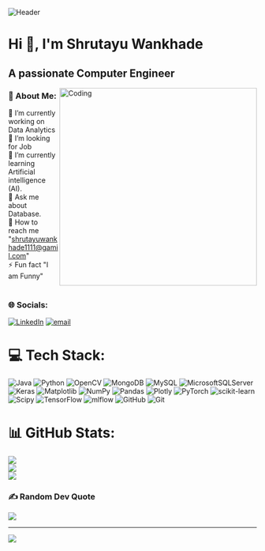 ![Header](https://github.com/user-attachments/assets/88adc2d2-62ba-4a5e-bc96-a73d44c443dc)

<h1 aling="centre"> Hi 👋, I'm Shrutayu Wankhade</h1>
<h2 align="centre"> A passionate Computer Engineer</h2>
<img align="right" alt="Coding" width="400" src="https://media2.giphy.com/media/v1.Y2lkPTc5MGI3NjExdWw0NmJwMG5rYnNkZmZuZ3NndzVsdHRyNnQ3M2s2d3U0YW9ybXA5NCZlcD12MV9pbnRlcm5hbF9naWZfYnlfaWQmY3Q9Zw/qgQUggAC3Pfv687qPC/giphy.gif">

### 💫 About Me:

🔭 I’m currently working on Data Analytics<br>
🤝 I’m looking for Job<br>
🌱 I’m currently learning Artificial intelligence (AI).<br>
💬 Ask me about Database.<br>
📮 How to reach me "shrutayuwankhade1111@gamil.com"<br>
⚡ Fun fact "I am Funny"<br>
<br>

### 🌐 Socials:
[![LinkedIn](https://img.shields.io/badge/LinkedIn-%230077B5.svg?logo=linkedin&logoColor=white)](https://www.linkedin.com/in/shrutayu-wankhade-515615288) [![email](https://img.shields.io/badge/Email-D14836?logo=gmail&logoColor=white)](mailto:shrutayuwankhade202@nhitm.ac.in) 

# 💻 Tech Stack:
![Java](https://img.shields.io/badge/java-%23ED8B00.svg?style=for-the-badge&logo=openjdk&logoColor=white) ![Python](https://img.shields.io/badge/python-3670A0?style=for-the-badge&logo=python&logoColor=ffdd54) ![OpenCV](https://img.shields.io/badge/opencv-%23white.svg?style=for-the-badge&logo=opencv&logoColor=white) ![MongoDB](https://img.shields.io/badge/MongoDB-%234ea94b.svg?style=for-the-badge&logo=mongodb&logoColor=white) ![MySQL](https://img.shields.io/badge/mysql-4479A1.svg?style=for-the-badge&logo=mysql&logoColor=white) ![MicrosoftSQLServer](https://img.shields.io/badge/Microsoft%20SQL%20Server-CC2927?style=for-the-badge&logo=microsoft%20sql%20server&logoColor=white) ![Keras](https://img.shields.io/badge/Keras-%23D00000.svg?style=for-the-badge&logo=Keras&logoColor=white) ![Matplotlib](https://img.shields.io/badge/Matplotlib-%23ffffff.svg?style=for-the-badge&logo=Matplotlib&logoColor=black) ![NumPy](https://img.shields.io/badge/numpy-%23013243.svg?style=for-the-badge&logo=numpy&logoColor=white) ![Pandas](https://img.shields.io/badge/pandas-%23150458.svg?style=for-the-badge&logo=pandas&logoColor=white) ![Plotly](https://img.shields.io/badge/Plotly-%233F4F75.svg?style=for-the-badge&logo=plotly&logoColor=white) ![PyTorch](https://img.shields.io/badge/PyTorch-%23EE4C2C.svg?style=for-the-badge&logo=PyTorch&logoColor=white) ![scikit-learn](https://img.shields.io/badge/scikit--learn-%23F7931E.svg?style=for-the-badge&logo=scikit-learn&logoColor=white) ![Scipy](https://img.shields.io/badge/SciPy-%230C55A5.svg?style=for-the-badge&logo=scipy&logoColor=%white) ![TensorFlow](https://img.shields.io/badge/TensorFlow-%23FF6F00.svg?style=for-the-badge&logo=TensorFlow&logoColor=white) ![mlflow](https://img.shields.io/badge/mlflow-%23d9ead3.svg?style=for-the-badge&logo=numpy&logoColor=blue) ![GitHub](https://img.shields.io/badge/github-%23121011.svg?style=for-the-badge&logo=github&logoColor=white) ![Git](https://img.shields.io/badge/git-%23F05033.svg?style=for-the-badge&logo=git&logoColor=white)
# 📊 GitHub Stats:
![](https://github-readme-stats.vercel.app/api?username=LinguaByte&theme=dark&hide_border=false&include_all_commits=false&count_private=false)<br/>
![](https://nirzak-streak-stats.vercel.app/?user=LinguaByte&theme=dark&hide_border=false)<br/>
![](https://github-readme-stats.vercel.app/api/top-langs/?username=LinguaByte&theme=dark&hide_border=false&include_all_commits=false&count_private=false&layout=compact)

### ✍️ Random Dev Quote
![](https://quotes-github-readme.vercel.app/api?type=horizontal&theme=tokyonight)

---
[![](https://visitcount.itsvg.in/api?id=LinguaByte&icon=0&color=0)](https://visitcount.itsvg.in)


